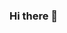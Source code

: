 ### Hi there 👋

<!--
    About Me
- 🔭 I’m currently working on Ecommerce website
- 🌱 I’m currently learning Reactjs.
- 💬 You can go into the webpage to see more about me
**https://jocanola.github.io
-->
